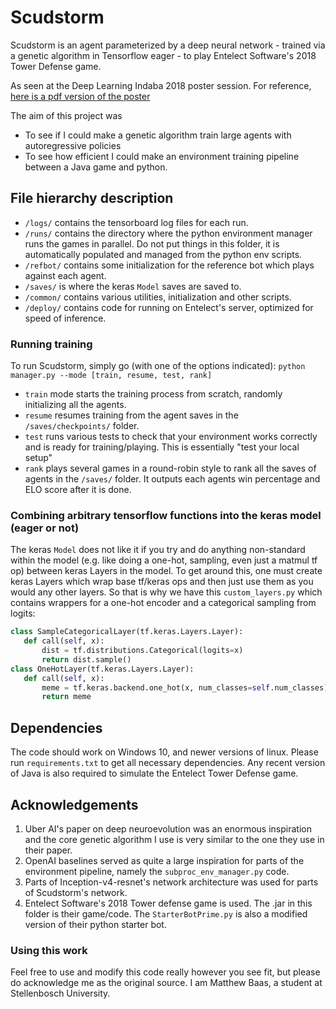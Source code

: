 # Scudstorm
Scudstorm is an agent parameterized by a deep neural network - trained via a genetic algorithm in Tensorflow eager - to play Entelect Software's 2018 Tower Defense game. 

As seen at the Deep Learning Indaba 2018 poster session. For reference, [here is a pdf version of the poster](http://goo.gl/MGZvYJ)

The aim of this project was 
- To see if I could make a genetic algorithm train large agents with autoregressive policies
- To see how efficient I could make an environment training pipeline between a Java game and python.

## File hierarchy description
- `/logs/` contains the tensorboard log files for each run.
- `/runs/` contains the directory where the python environment manager runs the games in parallel. Do not put things in this folder, it is automatically populated and managed from the python env scripts.
- `/refbot/` contains some initialization for the reference bot which plays against each agent.
- `/saves/` is where the keras `Model` saves are saved to.
- `/common/` contains various utilities, initialization and other scripts.
- `/deploy/` contains code for running on Entelect's server, optimized for speed of inference.

### Running training
To run Scudstorm, simply go (with one of the options indicated):
`python manager.py --mode [train, resume, test, rank]`
- `train` mode starts the training process from scratch, randomly initializing all the agents.
- `resume` resumes training from the agent saves in the `/saves/checkpoints/` folder.
- `test` runs various tests to check that your environment works correctly and is ready for training/playing. This is essentially "test your local setup"
- `rank` plays several games in a round-robin style to rank all the saves of agents in the `/saves/` folder. It outputs each agents win percentage and ELO score after it is done.

### Combining arbitrary tensorflow functions into the keras model (eager or not)
The keras `Model` does not like it if you try and do anything non-standard within the model (e.g. like doing a one-hot, sampling, even just a matmul tf op) between keras Layers in the model. To get around this, one must create keras Layers which wrap base tf/keras ops and then just use them as you would any other layers. So that is why we have this `custom_layers.py` which contains wrappers for a one-hot encoder and a categorical sampling from logits:
```python
class SampleCategoricalLayer(tf.keras.Layers.Layer):
   def call(self, x):
       dist = tf.distributions.Categorical(logits=x)
       return dist.sample()
class OneHotLayer(tf.keras.Layers.Layer):
   def call(self, x):
       meme = tf.keras.backend.one_hot(x, num_classes=self.num_classes)
       return meme
```

## Dependencies
The code should work on Windows 10, and newer versions of linux. Please run `requirements.txt` to get all necessary dependencies. Any recent version of Java is also required to simulate the Entelect Tower Defense game.

## Acknowledgements
1. Uber AI's paper on deep neuroevolution was an enormous inspiration and the core genetic algorithm I use is very similar to the one they use in their paper.
2. OpenAI baselines served as quite a large inspiration for parts of the environment pipeline, namely the `subproc_env_manager.py` code.
3. Parts of Inception-v4-resnet's network architecture was used for parts of Scudstorm's network. 
4. Entelect Software's 2018 Tower defense game is used. The .jar in this folder is their game/code. The `StarterBotPrime.py` is also a modified version of their python starter bot.

### Using this work
Feel free to use and modify this code really however you see fit, but please do acknowledge me as the original source. I am Matthew Baas, a student at Stellenbosch University.
